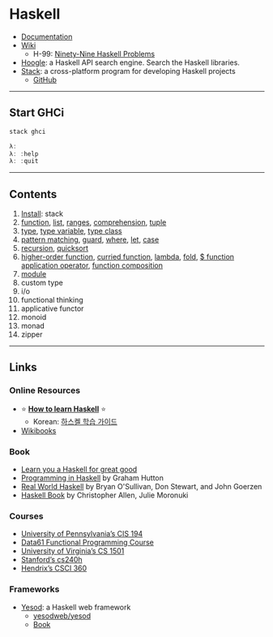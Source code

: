 # Haskell

- [Documentation](https://www.haskell.org/documentation/)
- [Wiki](https://wiki.haskell.org/Haskell)
  - H-99: [Ninety-Nine Haskell Problems](https://wiki.haskell.org/H-99:_Ninety-Nine_Haskell_Problems)
- [Hoogle](https://hoogle.haskell.org/): a Haskell API search engine. Search the Haskell libraries.
- [Stack](https://docs.haskellstack.org/en/stable/README/): a cross-platform program for developing Haskell projects
  - [GitHub](https://github.com/commercialhaskell/stack/)

---

## Start GHCi

```haskell
stack ghci

λ:
λ: :help
λ: :quit
```

---

## Contents

1. [Install](install.md): stack
1. [function](docs/function.md), [list](docs/list.md), [ranges](docs/list.md#ranges), [comprehension](docs/list.md#list-comprehension), [tuple](docs/list.md#tuples)
1. [type](docs/type.md), [type variable](docs/type.md#type-variable), [type class](docs/type.md#type-class)
1. [pattern matching](docs/patternmatching.md), [guard](docs/patternmatching.md#guard), [where](docs/patternmatching.md#where), [let](docs/patternmatching.md#let), [case](docs/patternmatching.md#case)
1. [recursion](docs/recursion.md), [quicksort](docs/recursion.md#quicksort)
1. [higher-order function](docs/higher-order-function.md), [curried function](docs/higher-order-function.md#curried-function), [lambda](docs/higher-order-function.md#lambda), [fold](docs/higher-order-function.md#fold), [$ function application operator](docs/higher-order-function.md#function-application-operator), [function composition](docs/higher-order-function.md#function-composition)
1. [module](docs/module.md)
1. custom type
1. i/o
1. functional thinking
1. applicative functor
1. monoid
1. monad
1. zipper

---

## Links

### Online Resources

- ⭐ **[How to learn Haskell](https://github.com/bitemyapp/learnhaskell)** ⭐
  - Korean: [하스켈 학습 가이드](https://github.com/bitemyapp/learnhaskell/blob/master/guide-ko.md)
- [Wikibooks](https://en.wikibooks.org/wiki/Haskell)

### Book

- [Learn you a Haskell for great good](http://learnyouahaskell.com/chapters)
- [Programming in Haskell](https://www.cambridge.org/core/books/programming-in-haskell/8FED82E807EF12D390DE0D16FDE217E4) by Graham Hutton
- [Real World Haskell](http://book.realworldhaskell.org/) by Bryan O'Sullivan, Don Stewart, and John Goerzen
- [Haskell Book](https://haskellbook.com/) by Christopher Allen, Julie Moronuki

### Courses

- [University of Pennsylvania’s CIS 194](https://www.seas.upenn.edu/~cis194/fall16/)
- [Data61 Functional Programming Course](https://github.com/system-f/fp-course)
- [University of Virginia’s CS 1501](http://shuklan.com/haskell/)
- [Stanford’s cs240h](http://www.scs.stanford.edu/14sp-cs240h/)
- [Hendrix’s CSCI 360](http://ozark.hendrix.edu/~yorgey/360/f16/)

### Frameworks

- [Yesod](https://www.yesodweb.com/): a Haskell web framework
  - [yesodweb/yesod](https://github.com/yesodweb/yesod)
  - [Book](https://www.yesodweb.com/book)
